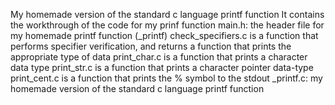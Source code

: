 My homemade version of the standard c language printf function
It contains the workthrough of the code for my prinf function
main.h: the header file for my homemade printf function (_printf)
check_specifiers.c is a function that performs specifier verification, and returns a function that prints the appropriate type of data
print_char.c is a function that prints a character data type
print_str.c is a function that prints a character pointer data-type
print_cent.c is a function that prints the % symbol to the stdout
_printf.c: my homemade version of the standard c language printf function
